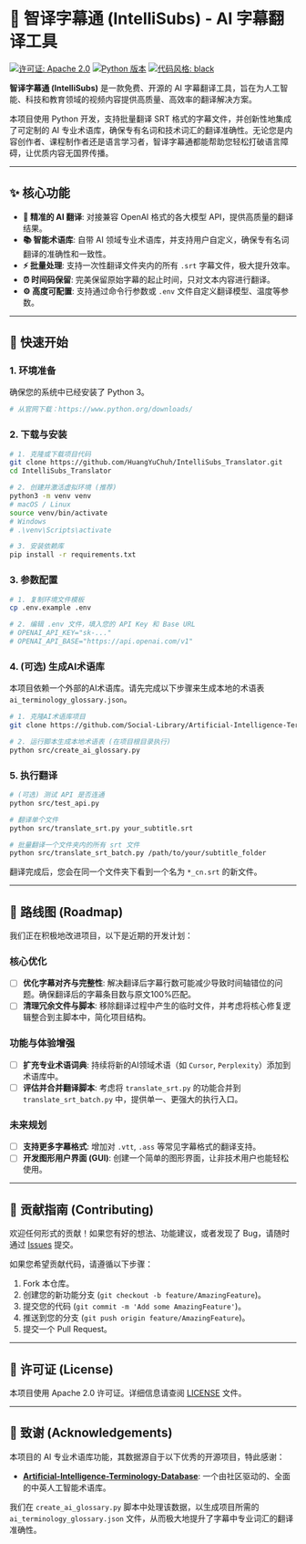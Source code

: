 # 🚀 智译字幕通 (IntelliSubs) - AI 字幕翻译工具

[![许可证: Apache 2.0](https://img.shields.io/badge/License-Apache%202.0-blue.svg)](https://opensource.org/licenses/Apache-2.0)
[![Python 版本](https://img.shields.io/badge/python-3.6+-blue.svg)](https://www.python.org/downloads/)
[![代码风格: black](https://img.shields.io/badge/code%20style-black-000000.svg)](https://github.com/psf/black)

**智译字幕通 (IntelliSubs)** 是一款免费、开源的 AI 字幕翻译工具，旨在为人工智能、科技和教育领域的视频内容提供高质量、高效率的翻译解决方案。

本项目使用 Python 开发，支持批量翻译 SRT 格式的字幕文件，并创新性地集成了可定制的 AI 专业术语库，确保专有名词和技术词汇的翻译准确性。无论您是内容创作者、课程制作者还是语言学习者，智译字幕通都能帮助您轻松打破语言障碍，让优质内容无国界传播。

---

## ✨ 核心功能

-   **🎯 精准的 AI 翻译**: 对接兼容 OpenAI 格式的各大模型 API，提供高质量的翻译结果。
-   **📚 智能术语库**: 自带 AI 领域专业术语库，并支持用户自定义，确保专有名词翻译的准确性和一致性。
-   **⚡️ 批量处理**: 支持一次性翻译文件夹内的所有 `.srt` 字幕文件，极大提升效率。
-   **⏰ 时间码保留**: 完美保留原始字幕的起止时间，只对文本内容进行翻译。
-   **⚙️ 高度可配置**: 支持通过命令行参数或 `.env` 文件自定义翻译模型、温度等参数。

---

## 🚀 快速开始

### 1. 环境准备

确保您的系统中已经安装了 Python 3。
```sh
# 从官网下载：https://www.python.org/downloads/
```

### 2. 下载与安装

```bash
# 1. 克隆或下载项目代码
git clone https://github.com/HuangYuChuh/IntelliSubs_Translator.git
cd IntelliSubs_Translator

# 2. 创建并激活虚拟环境 (推荐)
python3 -m venv venv
# macOS / Linux
source venv/bin/activate
# Windows
# .\venv\Scripts\activate

# 3. 安装依赖库
pip install -r requirements.txt
```

### 3. 参数配置

```bash
# 1. 复制环境文件模板
cp .env.example .env

# 2. 编辑 .env 文件，填入您的 API Key 和 Base URL
# OPENAI_API_KEY="sk-..."
# OPENAI_API_BASE="https://api.openai.com/v1"
```

### 4. (可选) 生成AI术语库

本项目依赖一个外部的AI术语库。请先完成以下步骤来生成本地的术语表 `ai_terminology_glossary.json`。

```bash
# 1. 克隆AI术语库项目
git clone https://github.com/Social-Library/Artificial-Intelligence-Terminology-Database.git

# 2. 运行脚本生成本地术语表 (在项目根目录执行)
python src/create_ai_glossary.py
```

### 5. 执行翻译

```bash
# (可选) 测试 API 是否连通
python src/test_api.py

# 翻译单个文件
python src/translate_srt.py your_subtitle.srt

# 批量翻译一个文件夹内的所有 srt 文件
python src/translate_srt_batch.py /path/to/your/subtitle_folder
```

翻译完成后，您会在同一个文件夹下看到一个名为 `*_cn.srt` 的新文件。

---

## 🎯 路线图 (Roadmap)

我们正在积极地改进项目，以下是近期的开发计划：

### 核心优化

-   [ ] **优化字幕对齐与完整性**: 解决翻译后字幕行数可能减少导致时间轴错位的问题。确保翻译后的字幕条目数与原文100%匹配。
-   [ ] **清理冗余文件与脚本**: 移除翻译过程中产生的临时文件，并考虑将核心修复逻辑整合到主脚本中，简化项目结构。

### 功能与体验增强

-   [ ] **扩充专业术语词典**: 持续将新的AI领域术语（如 `Cursor`, `Perplexity`）添加到术语库中。
-   [ ] **评估并合并翻译脚本**: 考虑将 `translate_srt.py` 的功能合并到 `translate_srt_batch.py` 中，提供单一、更强大的执行入口。

### 未来规划

-   [ ] **支持更多字幕格式**: 增加对 `.vtt`, `.ass` 等常见字幕格式的翻译支持。
-   [ ] **开发图形用户界面 (GUI)**: 创建一个简单的图形界面，让非技术用户也能轻松使用。

---

## 🤝 贡献指南 (Contributing)

欢迎任何形式的贡献！如果您有好的想法、功能建议，或者发现了 Bug，请随时通过 [Issues](https://github.com/HuangYuChuh/Zhi-Yi_Subtitle_Translator/issues) 提交。

如果您希望贡献代码，请遵循以下步骤：
1.  Fork 本仓库。
2.  创建您的新功能分支 (`git checkout -b feature/AmazingFeature`)。
3.  提交您的代码 (`git commit -m 'Add some AmazingFeature'`)。
4.  推送到您的分支 (`git push origin feature/AmazingFeature`)。
5.  提交一个 Pull Request。

---

## 📄 许可证 (License)

本项目使用 Apache 2.0 许可证。详细信息请查阅 [LICENSE](LICENSE) 文件。

---

## 🙏 致谢 (Acknowledgements)

本项目的 AI 专业术语库功能，其数据源自于以下优秀的开源项目，特此感谢：

-   **[Artificial-Intelligence-Terminology-Database](https://github.com/Social-Library/Artificial-Intelligence-Terminology-Database)**: 一个由社区驱动的、全面的中英人工智能术语库。

我们在 `create_ai_glossary.py` 脚本中处理该数据，以生成项目所需的 `ai_terminology_glossary.json` 文件，从而极大地提升了字幕中专业词汇的翻译准确性。 